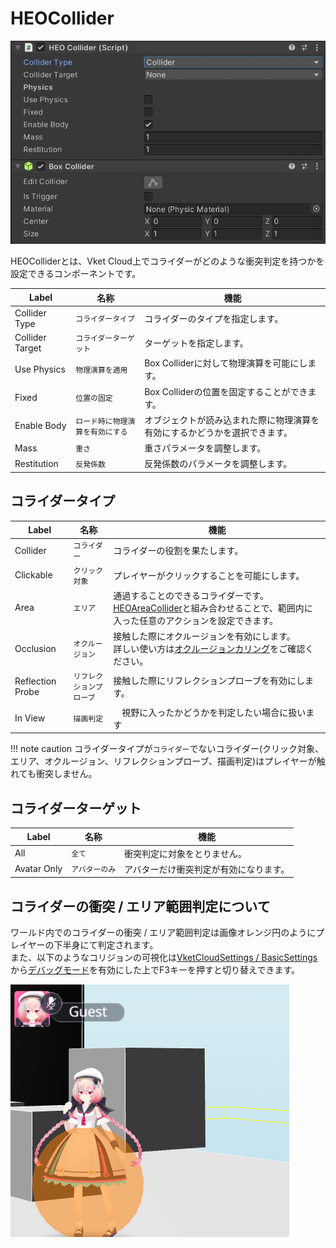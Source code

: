 # HEOCollider

![HEOCollider_1](img/HEOCollider_1.jpg)

HEOColliderとは、Vket Cloud上でコライダーがどのような衝突判定を持つかを設定できるコンポーネントです。

| Label | 名称 | 機能 |
| ---- | ---- | ---- |
| Collider Type | `コライダータイプ` | コライダーのタイプを指定します。 |
| Collider Target | `コライダーターゲット` | ターゲットを指定します。 |
| Use Physics | `物理演算を適用` | Box Colliderに対して物理演算を可能にします。 |
| Fixed | `位置の固定` | Box Colliderの位置を固定することができます。 |
| Enable Body | `ロード時に物理演算を有効にする` | オブジェクトが読み込まれた際に物理演算を有効にするかどうかを選択できます。 |
| Mass | `重さ` | 重さパラメータを調整します。 |
| Restitution | `反発係数` | 反発係数のパラメータを調整します。 |

## コライダータイプ

| Label | 名称 | 機能 |
| ---- | ---- | ---- |
| Collider | `コライダー` | コライダーの役割を果たします。 |
| Clickable | `クリック対象` | プレイヤーがクリックすることを可能にします。|
| Area | `エリア` | 通過することのできるコライダーです。[HEOAreaCollider](./HEOAreacollider.md)と組み合わせることで、範囲内に入った任意のアクションを設定できます。 |
| Occlusion | `オクルージョン` | 接触した際にオクルージョンを有効にします。<br>詳しい使い方は[オクルージョンカリング](../WorldOptimization/OcclusionCulling.md)をご確認ください。 |
| Reflection Probe | `リフレクションプローブ` | 接触した際にリフレクションプローブを有効にします。 |
| In View | `描画判定` |　視野に入ったかどうかを判定したい場合に扱います  |

!!! note caution
    コライダータイプが`コライダー`でないコライダー(クリック対象、エリア、オクルージョン、リフレクションプローブ、描画判定)はプレイヤーが触れても衝突しません。

## コライダーターゲット

| Label | 名称 | 機能 |
| ---- | ---- | ---- |
| All | `全て` | 衝突判定に対象をとりません。 |
| Avatar Only | `アバターのみ` | アバターだけ衝突判定が有効になります。 |

## コライダーの衝突 / エリア範囲判定について

ワールド内でのコライダーの衝突 / エリア範囲判定は画像オレンジ円のようにプレイヤーの下半身にて判定されます。<br>
また、以下のようなコリジョンの可視化は[VketCloudSettings / BasicSettings](../VketCloudSettings/BasicSettings.md)から[デバッグモード](../WorldEditingTips/DebugMode.md#f3)を有効にした上でF3キーを押すと切り替えできます。

![HEOCollider_2](img/HEOCollider_2.jpg)
